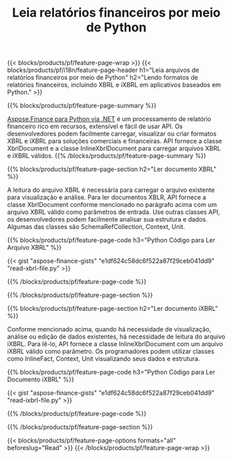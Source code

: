 ﻿---
title: Leia relatórios financeiros por meio de Python
url: /pt/python-net/read/
description:  Python código para ler relatórios financeiros em arquivos XBRL e iXBRL por meio da biblioteca Python.
---
{{< blocks/products/pf/feature-page-wrap >}}
{{< blocks/products/pf/i18n/feature-page-header h1="Leia arquivos de relatórios financeiros por meio de Python" h2="Lendo formatos de relatórios financeiros, incluindo XBRL e iXBRL em aplicativos baseados em Python." >}}

{{% blocks/products/pf/feature-page-summary %}}

[Aspose.Finance para Python via .NET](https://products.aspose.com/finance/python-net/) é um processamento de relatório financeiro rico em recursos, extensível e fácil de usar API. Os desenvolvedores podem facilmente carregar, visualizar ou criar formatos XBRL e iXBRL para soluções comerciais e financeiras. API fornece a classe XbrlDocument e a classe InlineXbrlDocument para carregar arquivos XBRL e iXBRL válidos.
{{% /blocks/products/pf/feature-page-summary %}}

{{% blocks/products/pf/feature-page-section h2="Ler documento XBRL" %}}

A leitura do arquivo XBRL é necessária para carregar o arquivo existente para visualização e análise. Para ler documentos XBLR, API fornece a classe XbrlDocument conforme mencionado no parágrafo acima com um arquivo XBRL válido como parâmetros de entrada. Use outras classes API, os desenvolvedores podem facilmente analisar sua estrutura e dados. Algumas das classes são SchemaRefCollection, Context, Unit.

{{% blocks/products/pf/feature-page-code h3="Python Código para Ler Arquivo XBRL" %}}

{{< gist "aspose-finance-gists" "e1df624c58dc6f522a87f29ceb041dd9" "read-xbrl-file.py" >}} 

{{% /blocks/products/pf/feature-page-code %}}

{{% /blocks/products/pf/feature-page-section %}}

{{% blocks/products/pf/feature-page-section h2="Ler documento iXBRL" %}}

Conforme mencionado acima, quando há necessidade de visualização, análise ou edição de dados existentes, há necessidade de leitura do arquivo iXBRL. Para lê-lo, API fornece a classe InlineXbrlDocument com um arquivo iXBRL válido como parâmetro. Os programadores podem utilizar classes como InlineFact, Context, Unit visualizando seus dados e estrutura. 

{{% blocks/products/pf/feature-page-code h3="Python Código para Ler Documento iXBRL" %}}

{{< gist "aspose-finance-gists" "e1df624c58dc6f522a87f29ceb041dd9" "read-ixbrl-file.py" >}}

{{% /blocks/products/pf/feature-page-code %}}

{{% /blocks/products/pf/feature-page-section %}}

{{< blocks/products/pf/feature-page-options formats="all" beforeslug="Read" >}}
{{< /blocks/products/pf/feature-page-wrap >}}